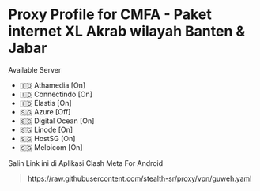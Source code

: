 # Proxy Profile for CMFA - Paket internet XL Akrab wilayah Banten & Jabar
Available Server
- 🇮🇩 Athamedia [On]
- 🇮🇩 Connectindo [On]
- 🇮🇩 Elastis [On]
- 🇸🇬 Azure [Off]
- 🇸🇬 Digital Ocean [On]
- 🇸🇬 Linode [On]
- 🇸🇬 HostSG [On]
- 🇸🇬 Melbicom [On]

Salin Link ini di Aplikasi Clash Meta For Android
> https://raw.githubusercontent.com/stealth-sr/proxy/vpn/guweh.yaml
